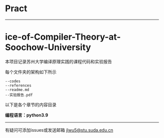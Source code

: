 # Pract

------

# ice-of-Compiler-Theory-at-Soochow-University

本项目记录苏州大学编译原理实践的课程代码和实验报告

每个文件夹的架构如下所示

```
--codes
--references
--readme.md
--实验报告.pdf
```

<!--注：部分章节可能没有readme文档，可直接查看实验报告-->

以下是各个章节的内容目录

**编程语言：python3.9**

------

有疑问可添加issues或发送邮箱 jlwu5@stu.suda.edu.cn
